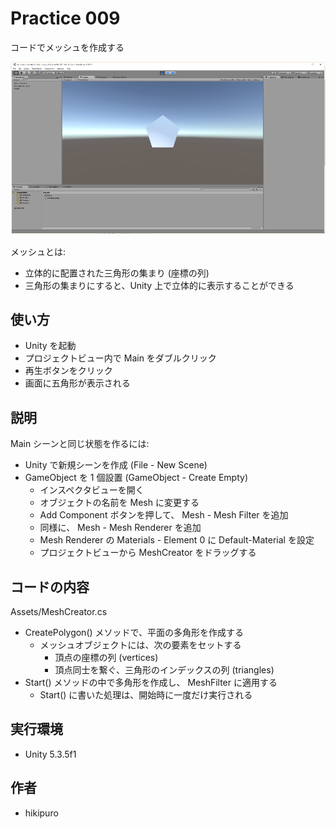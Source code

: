 ﻿# Practice 009

コードでメッシュを作成する

![Practice 009](https://raw.githubusercontent.com/hikipuro/UnityPractice/image/image/screenshot/Practice-009.png)

メッシュとは:
- 立体的に配置された三角形の集まり (座標の列)
- 三角形の集まりにすると、Unity 上で立体的に表示することができる

## 使い方

- Unity を起動
- プロジェクトビュー内で Main をダブルクリック
- 再生ボタンをクリック
- 画面に五角形が表示される

## 説明

Main シーンと同じ状態を作るには:

- Unity で新規シーンを作成 (File - New Scene)
- GameObject を 1 個設置 (GameObject - Create Empty)
  - インスペクタビューを開く
  - オブジェクトの名前を Mesh に変更する
  - Add Component ボタンを押して、 Mesh - Mesh Filter を追加
  - 同様に、 Mesh - Mesh Renderer を追加
  - Mesh Renderer の Materials - Element 0 に Default-Material を設定
  - プロジェクトビューから MeshCreator をドラッグする

## コードの内容

Assets/MeshCreator.cs

- CreatePolygon() メソッドで、平面の多角形を作成する
  - メッシュオブジェクトには、次の要素をセットする
    - 頂点の座標の列 (vertices)
    - 頂点同士を繋ぐ、三角形のインデックスの列 (triangles)
- Start() メソッドの中で多角形を作成し、 MeshFilter に適用する
  - Start() に書いた処理は、開始時に一度だけ実行される

## 実行環境

- Unity 5.3.5f1

## 作者

- hikipuro
